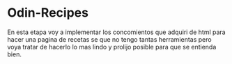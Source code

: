 # Odin-Recipes
En esta etapa voy a implementar los concomientos que adquiri de html para hacer una pagina de recetas
se que no tengo tantas herramientas pero voya tratar de hacerlo lo mas lindo y prolijo posible para que se entienda bien.
